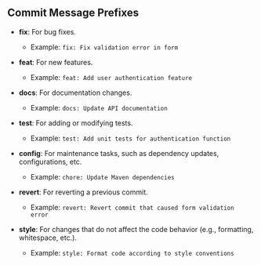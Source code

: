 ## Commit Message Prefixes

- **fix**: For bug fixes.
  - Example: `fix: Fix validation error in form`

- **feat**: For new features.
  - Example: `feat: Add user authentication feature`

- **docs**: For documentation changes.
  - Example: `docs: Update API documentation`

- **test**: For adding or modifying tests.
  - Example: `test: Add unit tests for authentication function`

- **config**: For maintenance tasks, such as dependency updates, configurations, etc.
  - Example: `chore: Update Maven dependencies`

- **revert**: For reverting a previous commit.
  - Example: `revert: Revert commit that caused form validation error`

- **style**: For changes that do not affect the code behavior (e.g., formatting, whitespace, etc.).
  - Example: `style: Format code according to style conventions`
